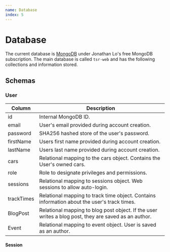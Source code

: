 ```yaml
---
name: Database
index: 5
---
```


# Database
The current database is [MongoDB](https://www.mongodb.com/) under Jonathan Lo's free MongoDB subscription. The main database is called `tsr-web` and has the following collections and information stored.

## Schemas
### User
| **Column** | **Description**                                                                                      |
|------------|------------------------------------------------------------------------------------------------------|
| id         | Internal MongoDB ID.                                                                                 |
| email      | User's email provided during account creation.                                                       |
| password   | SHA256 hashed store of the user's password.                                                          |
| firstName  | Users first name provided during account creation.                                                   |
| lastName   | Users last name provided during account creation.                                                    |
| cars       | Relational mapping to the cars object. Contains the User's owned cars.                               |
| role       | Role to designate privileges and permissions.                                                        |
| sessions   | Relational mapping to sessions object. Web sessions to allow auto-login.                             |
| trackTimes | Relational mapping to track time object. Contains information about the user's track times.          |
| BlogPost   | Relational mapping to blog post object. If the user writes a blog post, they are saved as an author. |
| Event      | Relational mapping to event object. User is saved as an author.                                      |

#### Session